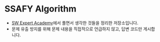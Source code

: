 # SSAFY Algorithm

- [SW Expert Academy](https://swexpertacademy.com/main/code/problem/problemDetail.do?contestProbId=AV5PjKXKALcDFAUq&categoryId=AV5PjKXKALcDFAUq&categoryType=CODE&problemTitle=1936&orderBy=FIRST_REG_DATETIME&selectCodeLang=ALL&select-1=&pageSize=10&pageIndex=1)에서 풀면서 생각한 것들을 정리한 저장소입니다.
- 문제 유출 방지를 위해 문제 내용을 직접적으로 언급하지 않고, 답변 코드만 게시합니다.